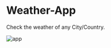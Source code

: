 # Weather-App
Check the weather of any City/Country.

![app](https://user-images.githubusercontent.com/53685805/102593266-a362c580-413a-11eb-9ac2-3b1d0450f0c5.jpeg)

